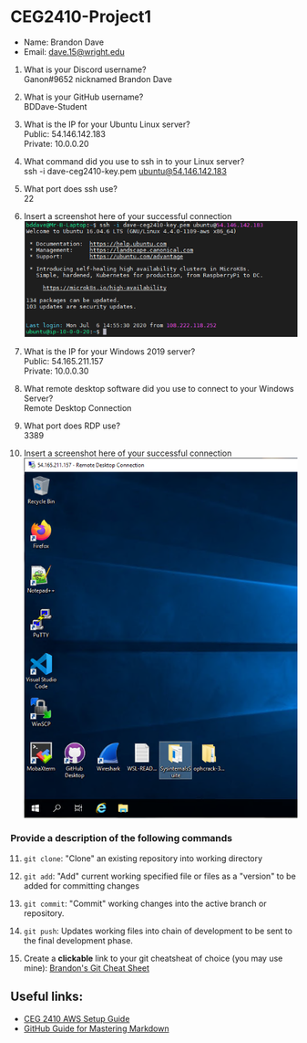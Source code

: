 # CEG2410-Project1

- Name:  Brandon Dave
- Email:  dave.15@wright.edu

1. What is your Discord username?  
  Ganon#9652 nicknamed Brandon Dave
  
2. What is your GitHub username?  
  BDDave-Student
  
3. What is the IP for your Ubuntu Linux server?  
  Public:  54.146.142.183  
  Private:  10.0.0.20  
  
4. What command did you use to ssh in to your Linux server?  
  ssh -i dave-ceg2410-key.pem ubuntu@54.146.142.183  
  
5. What port does ssh use?   
  22

6. Insert a screenshot here of your successful connection  
  ![linux successful connection](images/linux-success.PNG)
  
7. What is the IP for your Windows 2019 server?  
  Public:  54.165.211.157  
  Private:  10.0.0.30  
  
8. What remote desktop software did you use to connect to your Windows Server?  
  Remote Desktop Connection
  
9. What port does RDP use?  
3389

10. Insert a screenshot here of your successful connection  
![windows successful connection](images/windows-success.PNG)

### Provide a description of the following commands

11. `git clone`:   "Clone" an existing repository into working directory

12. `git add`:   "Add" current working specified file or files as a "version" to be added for committing changes

13. `git commit`:  "Commit" working changes into the active branch or repository.

14. `git push`:  Updates working files into chain of development to be sent to the final development phase.

15. Create a **clickable** link to your git cheatsheat of choice (you may use mine):  [Brandon's Git Cheat Sheet](git-guide.md)

## Useful links:

- [CEG 2410 AWS Setup Guide](https://github.com/pattonsgirl/Spring2021-CEG2410/blob/main/AWS-Setup-Guide.md)
- [GitHub Guide for Mastering Markdown](https://guides.github.com/features/mastering-markdown/)

